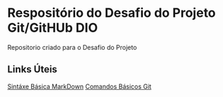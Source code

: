# Respositório do Desafio do Projeto Git/GitHUb DIO
 Repositorio criado para o Desafio do Projeto


## Links Úteis
[Sintáxe Básica MarkDown](https://www.markdownguide.org/basic-syntax/)
[Comandos Básicos Git](https://comandosgit.github.io/)
